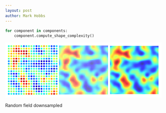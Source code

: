 ```yaml
---
layout: post
author: Mark Hobbs
---
```


```python
for component in components:
    component.compute_shape_complexity()
```

![](/assets/images/random_field_downsampled.png)
<figcaption>Random field downsampled</figcaption>